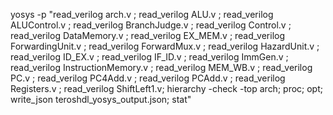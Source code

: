 yosys -p "read_verilog arch.v ;  read_verilog ALU.v ; read_verilog ALUControl.v ;    read_verilog BranchJudge.v ;    read_verilog Control.v ;    read_verilog DataMemory.v ;    read_verilog EX_MEM.v ;    read_verilog ForwardingUnit.v ;    read_verilog ForwardMux.v ;    read_verilog HazardUnit.v ;    read_verilog ID_EX.v ;    read_verilog IF_ID.v ;    read_verilog ImmGen.v ;    read_verilog InstructionMemory.v ;    read_verilog MEM_WB.v ;    read_verilog PC.v ;    read_verilog PC4Add.v ;    read_verilog PCAdd.v ;    read_verilog Registers.v ;    read_verilog ShiftLeft1.v;    hierarchy -check -top arch; proc;  opt;  write_json teroshdl_yosys_output.json;  stat"